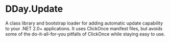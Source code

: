 # DDay.Update

A class library and bootstrap loader for adding automatic update capability to your .NET 2.0+ applications. It uses ClickOnce manifest files, but avoids some of the do-it-all-for-you pitfalls of ClickOnce while staying easy to use.
